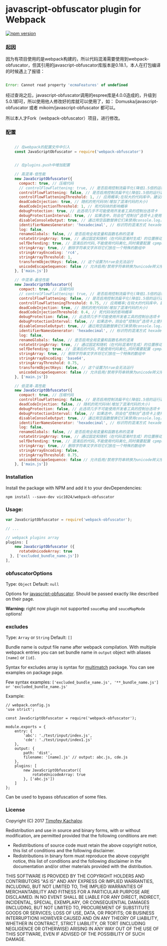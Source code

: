 # javascript-obfuscator plugin for Webpack

[![npm version](https://badge.fury.io/js/webpack-obfuscator.svg)](https://badge.fury.io/js/webpack-obfuscator)

### 起因
因为有项目使用的是webpack构建的，所以代码混淆需要使用到webpack-obfuscator，但其引用的javascript-obfuscator库版本是0.18.1，本人在打包编译的时候遇上了报错：

```javascript

Error: Cannot read property 'ecmaFeatures' of undefined

```
经过查询之后，javascript-obfuscator调用的espree库是4.0.0造成的，升级到5.0.1即可，所以使用他人修改好的库就可以使用了，如：
Domuska/javascript-obfuscator 或者  mikoim/javascript-obfuscator 都可以。

所以本人才Fork（webpack-obfuscator）项目，进行修改。


### 配置
```javascript

    // 在webpack的配置文件中引入
    const JavaScriptObfuscator = require('webpack-obfuscator')


    // 在plugins.push中增加配置

    // 高混淆-低性能
    new JavaScriptObfuscator({
      compact: true, // 压缩代码
      // controlFlowFlattening: true, // 是否启用控制流扁平化(降低1.5倍的运行速度)  这个会溢出
      controlFlowFlattening: false, // 是否启用控制流扁平化(降低1.5倍的运行速度)
      controlFlowFlatteningThreshold: 1, // 应用概率;在较大的代码库中，建议降低此值，因为大量的控制流转换可能会增加代码的大小并降低代码的速度。
      deadCodeInjection: true, // 随机的死代码块(增加了混淆代码的大小)
      deadCodeInjectionThreshold: 1, // 死代码块的影响概率
      debugProtection: true, // 此选项几乎不可能使用开发者工具的控制台选项卡
      debugProtectionInterval: true, // 如果选中，则会在“控制台”选项卡上使用间隔强制调试模式，从而更难使用“开发人员工具”的其他功能。
      disableConsoleOutput: true, // 通过用空函数替换它们来禁用console.log，console.info，console.error和console.warn。这使得调试器的使用更加困难。
      identifierNamesGenerator: 'hexadecimal', // 标识符的混淆方式 hexadecimal(十六进制) mangled(短标识符)
      log: false,
      renameGlobals: false, // 是否启用全局变量和函数名称的混淆
      rotateStringArray: true, // 通过固定和随机（在代码混淆时生成）的位置移动数组。这使得将删除的字符串的顺序与其原始位置相匹配变得更加困难。如果原始源代码不小，建议使用此选项，因为辅助函数可以引起注意。
      selfDefending: true, // 混淆后的代码,不能使用代码美化,同时需要配置 cpmpat:true;
      stringArray: true, // 删除字符串文字并将它们放在一个特殊的数组中
      stringArrayEncoding: 'rc4',
      stringArrayThreshold: 1,
      transformObjectKeys: false, // 这个设置为true会无法运行
      unicodeEscapeSequence: false // 允许启用/禁用字符串转换为unicode转义序列。Unicode转义序列大大增加了代码大小，并且可以轻松地将字符串恢复为原始视图。建议仅对小型源代码启用此选项。
    }, ['main.js'])

    // 中混淆-最佳性能
    new JavaScriptObfuscator({
      compact: true, // 压缩代码
      // controlFlowFlattening: true, // 是否启用控制流扁平化(降低1.5倍的运行速度) 这个会溢出
      controlFlowFlattening: false, // 是否启用控制流扁平化(降低1.5倍的运行速度)
      controlFlowFlatteningThreshold: 0.75, // 应用概率;在较大的代码库中，建议降低此值，因为大量的控制流转换可能会增加代码的大小并降低代码的速度。
      deadCodeInjection: true, // 随机的死代码块(增加了混淆代码的大小)
      deadCodeInjectionThreshold: 0.4, // 死代码块的影响概率
      debugProtection: false, // 此选项几乎不可能使用开发者工具的控制台选项卡
      debugProtectionInterval: false, // 如果选中，则会在“控制台”选项卡上使用间隔强制调试模式，从而更难使用“开发人员工具”的其他功能。
      disableConsoleOutput: true, // 通过用空函数替换它们来禁用console.log，console.info，console.error和console.warn。这使得调试器的使用更加困难。
      identifierNamesGenerator: 'hexadecimal', // 标识符的混淆方式 hexadecimal(十六进制) mangled(短标识符)
      log: false,
      renameGlobals: false, // 是否启用全局变量和函数名称的混淆
      rotateStringArray: true, // 通过固定和随机（在代码混淆时生成）的位置移动数组。这使得将删除的字符串的顺序与其原始位置相匹配变得更加困难。如果原始源代码不小，建议使用此选项，因为辅助函数可以引起注意。
      selfDefending: true, // 混淆后的代码,不能使用代码美化,同时需要配置 cpmpat:true;
      stringArray: true, // 删除字符串文字并将它们放在一个特殊的数组中
      stringArrayEncoding: 'base64',
      stringArrayThreshold: 0.75,
      transformObjectKeys: false, // 这个设置为true会无法运行
      unicodeEscapeSequence: false // 允许启用/禁用字符串转换为unicode转义序列。Unicode转义序列大大增加了代码大小，并且可以轻松地将字符串恢复为原始视图。建议仅对小型源代码启用此选项。
    }, ['main.js'])

    // 低混淆-高性能
    new JavaScriptObfuscator({
      compact: true, // 压缩代码
      controlFlowFlattening: false, // 是否启用控制流扁平化(降低1.5倍的运行速度)
      deadCodeInjection: false, // 随机的死代码块(增加了混淆代码的大小)
      debugProtection: false, // 此选项几乎不可能使用开发者工具的控制台选项卡
      debugProtectionInterval: false, // 如果选中，则会在“控制台”选项卡上使用间隔强制调试模式，从而更难使用“开发人员工具”的其他功能。
      disableConsoleOutput: true, // 通过用空函数替换它们来禁用console.log，console.info，console.error和console.warn。这使得调试器的使用更加困难。
      identifierNamesGenerator: 'hexadecimal', // 标识符的混淆方式 hexadecimal(十六进制) mangled(短标识符)
      log: false,
      renameGlobals: false, // 是否启用全局变量和函数名称的混淆
      rotateStringArray: true, // 通过固定和随机（在代码混淆时生成）的位置移动数组。这使得将删除的字符串的顺序与其原始位置相匹配变得更加困难。如果原始源代码不小，建议使用此选项，因为辅助函数可以引起注意。
      selfDefending: true, // 混淆后的代码,不能使用代码美化,同时需要配置 cpmpat:true;
      stringArray: true, // 删除字符串文字并将它们放在一个特殊的数组中
      stringArrayEncoding: false,
      stringArrayThreshold: 0.75,
      unicodeEscapeSequence: false // 允许启用/禁用字符串转换为unicode转义序列。Unicode转义序列大大增加了代码大小，并且可以轻松地将字符串恢复为原始视图。建议仅对小型源代码启用此选项。
    }, ['main.js'])

```

### Installation

Install the package with NPM and add it to your devDependencies:

`npm install --save-dev vic1024/webpack-obfuscator`

### Usage:

```javascript
var JavaScriptObfuscator = require('webpack-obfuscator');

// ...

// webpack plugins array
plugins: [
	new JavaScriptObfuscator ({
      rotateUnicodeArray: true
  }, ['excluded_bundle_name.js'])
],
```

### obfuscatorOptions
Type: `Object` Default: `null`

Options for [javascript-obfuscator](https://github.com/javascript-obfuscator/javascript-obfuscator). Should be passed exactly like described on their page.

**Warning:** right now plugin not supported `souceMap` and `souceMapMode` options!

### excludes
Type: `Array` or `String` Default: `[]`

Bundle name is output file name after webpack compilation. With multiple webpack entries you can set bundle name in `output` object with aliases `[name]` or `[id]`.

Syntax for excludes array is syntax for [multimatch](https://github.com/sindresorhus/multimatch) package. You can see examples on package page.

Few syntax examples: `['excluded_bundle_name.js', '**_bundle_name.js'] or 'excluded_bundle_name.js'`


Example:
```
// webpack.config.js
'use strict';

const JavaScriptObfuscator = require('webpack-obfuscator');

module.exports = {
    entry: {
        'abc': './test/input/index.js',
        'cde': './test/input/index1.js'
    },
    output: {
        path: 'dist',
        filename: '[name].js' // output: abc.js, cde.js
    },
    plugins: [
        new JavaScriptObfuscator({
            rotateUnicodeArray: true
        }, ['abc.js'])
    ]
};
```

Can be used to bypass obfuscation of some files.

### License
Copyright (C) 2017 [Timofey Kachalov](http://github.com/sanex3339).

Redistribution and use in source and binary forms, with or without
modification, are permitted provided that the following conditions are met:

  * Redistributions of source code must retain the above copyright
    notice, this list of conditions and the following disclaimer.
  * Redistributions in binary form must reproduce the above copyright
    notice, this list of conditions and the following disclaimer in the
    documentation and/or other materials provided with the distribution.

THIS SOFTWARE IS PROVIDED BY THE COPYRIGHT HOLDERS AND CONTRIBUTORS "AS IS"
AND ANY EXPRESS OR IMPLIED WARRANTIES, INCLUDING, BUT NOT LIMITED TO, THE
IMPLIED WARRANTIES OF MERCHANTABILITY AND FITNESS FOR A PARTICULAR PURPOSE
ARE DISCLAIMED. IN NO EVENT SHALL <COPYRIGHT HOLDER> BE LIABLE FOR ANY
DIRECT, INDIRECT, INCIDENTAL, SPECIAL, EXEMPLARY, OR CONSEQUENTIAL DAMAGES
(INCLUDING, BUT NOT LIMITED TO, PROCUREMENT OF SUBSTITUTE GOODS OR SERVICES;
LOSS OF USE, DATA, OR PROFITS; OR BUSINESS INTERRUPTION) HOWEVER CAUSED AND
ON ANY THEORY OF LIABILITY, WHETHER IN CONTRACT, STRICT LIABILITY, OR TORT
(INCLUDING NEGLIGENCE OR OTHERWISE) ARISING IN ANY WAY OUT OF THE USE OF
THIS SOFTWARE, EVEN IF ADVISED OF THE POSSIBILITY OF SUCH DAMAGE.
